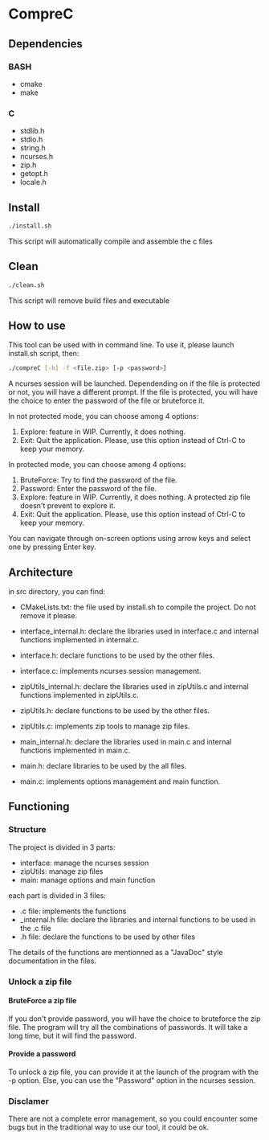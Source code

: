 # CompreC

## Dependencies
### BASH
- cmake
- make

### C
- stdlib.h
- stdio.h
- string.h
- ncurses.h
- zip.h
- getopt.h
- locale.h

## Install
```bash
./install.sh
```
This script will automatically compile and assemble the c files

## Clean
```bash
./clean.sh
```
This script will remove build files and executable

## How to use
This tool can be used with in command line.
To use it, please launch install.sh script, then:
```bash
./compreC [-h] -f <file.zip> [-p <password>]
```
A ncurses session will be launched.
Dependending on if the file is protected or not, you will have a different prompt.
If the file is protected, you will have the choice to enter the password of the file or bruteforce it.

In not protected mode, you can choose among 4 options:
1. Explore: feature in WIP. Currently, it does nothing.
2. Exit: Quit the application. Please, use this option instead of Ctrl-C to keep your memory.

In protected mode, you can choose among 4 options:
1. BruteForce: Try to find the password of the file.
2. Password: Enter the password of the file.
3. Explore: feature in WIP. Currently, it does nothing. A protected zip file doesn't prevent to explore it.
4. Exit: Quit the application. Please, use this option instead of Ctrl-C to keep your memory.

You can navigate through on-screen options using arrow keys and select one by pressing Enter key.

## Architecture

in src directory, you can find:
- CMakeLists.txt: the file used by install.sh to compile the project. Do not remove it please.

- interface_internal.h: declare the libraries used in interface.c and internal functions implemented in internal.c.
- interface.h: declare functions to be used by the other files.
- interface.c: implements ncurses session management.

- zipUtils_internal.h: declare the libraries used in zipUtils.c and internal functions implemented in zipUtils.c.
- zipUtils.h: declare functions to be used by the other files.
- zipUtils.c: implements zip tools to manage zip files.

- main_internal.h: declare the libraries used in main.c and internal functions implemented in main.c.
- main.h: declare libraries to be used by the all files.
- main.c: implements options management and main function.

## Functioning
### Structure
The project is divided in 3 parts:
- interface: manage the ncurses session
- zipUtils: manage zip files
- main: manage options and main function

each part is divided in 3 files:
- .c file: implements the functions
- _internal.h file: declare the libraries and internal functions to be used in the .c file
- .h file: declare the functions to be used by other files

The details of the functions are mentionned as a "JavaDoc" style documentation in the files.

### Unlock a zip file
#### BruteForce a zip file
If you don't provide password, you will have the choice to bruteforce the zip file. The program will try all the combinations of passwords. It will take a long time, but it will find the password.

#### Provide a password
To unlock a zip file, you can provide it at the launch of the program with the -p option. Else, you can use the "Password" option in the ncurses session.


### Disclamer
There are not a complete error management, so you could encounter some bugs but in the traditional way to use our tool, it could be ok.